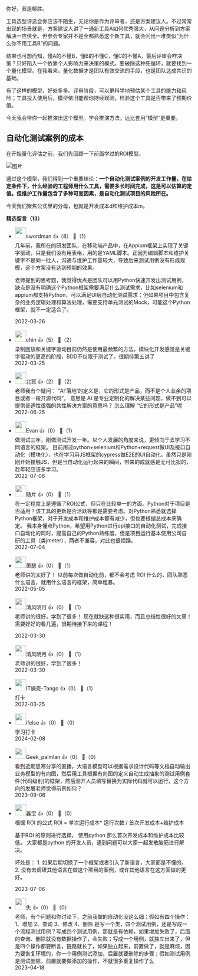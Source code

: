 你好，我是柳胜。

工具选型评选会你应该不陌生，无论你是作为评审者，还是方案建议人。不过常常出现的场景就是，方案建议人讲了一通新工具A如何优秀强大，从问题分析到方案解决一应俱全。但参会专家并不是全都熟悉这个新工具，就会问出一堆类似“为什么你不用工具B”的问题。

结果也可想而知，懂A的不懂B，懂B的不懂C，懂C的不懂A，最后评审会咋决策？只好陷入一个依靠个人影响力来决策的模式。要破除这种死循环，就要找到一个量化模型。在我看来，量化数据才是团队有效交流的手段，也是团队达成共识的基础。

有了这样的模型，好处多多。评审阶段，可以更科学地预估某个工具的能力和风险；工具投入使用后，模型依旧能帮你持续观测，检验这个工具是否带来了预期价值。

今天我会带你一起推演出这个模型。学会推演方法，远比套用“模型”更重要。

## 自动化测试案例的成本

在开始量化评估之前，我们先回顾一下前面学过的ROI模型。

![图片](https://static001.geekbang.org/resource/image/cd/00/cd34280bc70b3633e696a7ba16f9e300.jpg?wh=1920x868)

通过这个模型，我们得到一个重要结论：**一个自动化测试案例的开发工作量，在给定条件下，什么经验的工程师用什么工具，需要多长时间完成，这是可以估算的定值。但维护工作量包含了多种可变因素，是自动化测试项目的风险所在。**

今天我们聚焦公式里的分母，也就是开发成本d和维护成本m。
<div><strong>精选留言（13）</strong></div><ul>
<li><img src="https://static001.geekbang.org/account/avatar/00/0f/4d/e4/94b543c3.jpg" width="30px"><span>swordman</span> 👍（8） 💬（1）<div>几年前，我所在的研发团队，在移动端产品中，在Appium框架上实现了关键字驱动，只是我们没有用表格，用的是YAML脚本。正因为编辑脚本和维护关键字不是同一批人，沟通与维护工作量较大，导致后来测试用例没有形成规模，这个方案没有达到预期的效果。

老师提到的思考题，我觉得优点是团队可以用Python快速开发出测试用例，缺点是没有明确这个Python框架需要满足什么测试需求，比如selenium和appium都支持Python，可以满足UI层自动化测试需求；但如果项目中包含复杂的业务逻辑处理和算法处理，需要支持单元测试的Mock，可能这个Python框架，就不一定适合了。</div>2022-03-26</li><br/><li><img src="https://static001.geekbang.org/account/avatar/00/18/d8/8b/d81769bf.jpg" width="30px"><span>chin</span> 👍（5） 💬（2）<div>录制回放和关键字驱动目前仍然是使用最频繁的方法，模块化开发感觉是关键字驱动的更高的阶段，BDD不仅限于测试了。很期待第五讲了</div>2022-03-25</li><br/><li><img src="https://static001.geekbang.org/account/avatar/00/19/e0/e5/91175e2f.jpg" width="30px"><span>北冥</span> 👍（2） 💬（2）<div>老师我有个疑问：
“AI‘落地’的定义是，它的形式是产品，而不是个人业余的项目或者一段开源代码”。
意思是 AI 是专业定制化的解决某些问题，做不到可以提供普适性很强的共性解决方案的意思吗？
怎么理解 “它的形式是产品”呢</div>2022-06-25</li><br/><li><img src="" width="30px"><span>Evan</span> 👍（0） 💬（1）<div>做测试三年，刚做测试开发一年。以个人发展的角度来说，更倾向于去学习不同语言的框架。
目前用过python+selenium和Python+request做UI及接口自动化（模块化），也在学习用JS框架的cypress做E2E的UI自动化。虽然只是刚刚开始接触JS，但是当自动化运行起来的瞬间，带来的成就感是无可比拟的，趁年轻应该多学习。</div>2022-07-06</li><br/><li><img src="https://static001.geekbang.org/account/avatar/00/20/a3/8c/23b2464c.jpg" width="30px"><span>随片</span> 👍（0） 💬（1）<div>在一定程度上是遵循了ROI公式，但只在比较单一的方面。Python对于项目是否适用？该工具的更新是否活跃等都是需要考虑。对Python熟悉就选择Python框架，对于开发成本和维护成本都有减少，但也要根据总成本来确定。
我本身懂点Python，希望用Python进行api接口的自动化测试，完成接口自动化的同时，提高自己的Python熟练度，但是项目运行基本使用公司自研的工具（类jmeter），两者不兼容，对此也很烦躁。</div>2022-07-04</li><br/><li><img src="https://static001.geekbang.org/account/avatar/00/18/ee/6d/1e715544.jpg" width="30px"><span>萧瑟</span> 👍（0） 💬（1）<div>老师讲的太好了！
以前每次做自动化前，都不会考虑 ROI 什么的，团队熟悉什么语言，就用什么语言的框架，简单粗暴。</div>2022-05-05</li><br/><li><img src="https://static001.geekbang.org/account/avatar/00/13/65/9f/217346ce.jpg" width="30px"><span>清风明月</span> 👍（0） 💬（1）<div>老师讲的很好，学到了很多！
现在就缺这种很实用，而且总结性很好的文章！
需要好好的看几遍，很期待接下来的课程！
</div>2022-03-30</li><br/><li><img src="https://static001.geekbang.org/account/avatar/00/13/65/9f/217346ce.jpg" width="30px"><span>清风明月</span> 👍（0） 💬（1）<div>老师讲的很好，学到了很多！</div>2022-03-30</li><br/><li><img src="https://static001.geekbang.org/account/avatar/00/0f/44/a4/7a45d979.jpg" width="30px"><span>IT蜗壳-Tango</span> 👍（0） 💬（1）<div>打卡</div>2022-03-25</li><br/><li><img src="https://static001.geekbang.org/account/avatar/00/26/eb/d7/90391376.jpg" width="30px"><span>ifelse</span> 👍（0） 💬（0）<div>学习打卡</div>2024-02-08</li><br/><li><img src="https://wx.qlogo.cn/mmopen/vi_32/Q0j4TwGTfTKubuofHB43wdIwvnWSIdL6YzfGZhic7abWu06ia8BwnMBDCbCFDIF1RQB4nN46Ldv6ALQf025E2mRA/132" width="30px"><span>Geek_palmlan</span> 👍（0） 💬（0）<div>看到近期思寒分享的直播，大语言模型可以根据需求设计代码等文档自动输出业务模型的有向图，然后用工具根据有向图的定义自动生成抽象的测试用例套件(代码级别)的框架，然后测开人员填写替换为实际代码就可以运行，这个方向的发展老师觉得前景如何？</div>2023-09-06</li><br/><li><img src="https://static001.geekbang.org/account/avatar/00/1b/d3/62/791d0f5e.jpg" width="30px"><span>鑫宝</span> 👍（0） 💬（0）<div>根据 ROI 的公式 
ROI = 单次运行成本* 运行次数 &#47; 首次开发成本+维护成本

基于ROI 的原则进行选择， 使用python 那么首次开发成本和维护成本比较低。 大家都是python 的开发人员，遇到问题可以大家一起发散脑筋进行解决。

坏处是： 1. 如果后期切换了一个框架或者引入了新语言，大家都是不懂的。 
2. 没有去调研其他语言在做这个项目的案例，或许其他语言在这方面做的更好。 </div>2023-07-06</li><br/><li><img src="https://static001.geekbang.org/account/avatar/00/14/a4/cd/e411c919.jpg" width="30px"><span>失</span> 👍（0） 💬（0）<div>老师，有个问题和你讨论下，之前我做的自动化没这么细；假如有四个操作：
1、增加
2、查询
3、修改
4、删除
是写一个类，四个测试用例，还是写成一个流程测试用例？写成四个测试用例，那就是有依赖，如果增加失败了，后面的查询、删除就没有数据操作了，会失败；写成一个用例，就独立出来了，但是四个操作都要断言，链路就长了，如果独立起来，前置做了，就是麻烦，因为要恢复环境的，你一个用例测试添加，后置就要删除的步骤；假如测试用例是测试删除，前置就要做添加的操作，不就很多重复操作了么</div>2023-04-18</li><br/>
</ul>